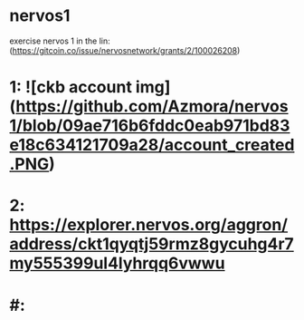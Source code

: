 # nervos1
exercise nervos 1 in the lin: (https://gitcoin.co/issue/nervosnetwork/grants/2/100026208)

# 1: ![ckb account img] (https://github.com/Azmora/nervos1/blob/09ae716b6fddc0eab971bd83e18c634121709a28/account_created.PNG)
# 2: https://explorer.nervos.org/aggron/address/ckt1qyqtj59rmz8gycuhg4r7my555399ul4lyhrqq6vwwu
# #: 
